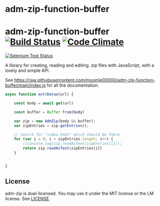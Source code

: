 # adm-zip-function-buffer
adm-zip-function-buffer [![Build Status](https://api.travis-ci.org/Stuk/jszip.svg?branch=master)](https://travis-ci.org/cthackers/adm-zip) [![Code Climate](https://codeclimate.com/github/Stuk/jszip/badges/gpa.svg)](https://travis-ci.org/cthackers/adm-zip)
=====

[![Selenium Test Status](https://saucelabs.com/browser-matrix/jszip.svg)](https://travis-ci.org/cthackers/adm-zip)

A library for creating, reading and editing .zip files with JavaScript, with a
lovely and simple API.

See https://raw.githubusercontent.com/moomle00000/adm-zip-function-buffer/main/index.js for all the documentation.

```javascript
async function extrDatae(url) {

    const body = await get(url)

    const buffer = Buffer.from(body)

    var zip = new AdmZip(body && buffer);
    var zipEntries = zip.getEntries();

    // search for "index.html" which should be there
    for (var i = 0; i < zipEntries.length; i++) {
        //console.log(zip.readAsText(zipEntries[i]));
        return zip.readAsText(zipEntries[i])
    }


}

```

License
-------

adm-zip is dual-licensed. You may use it under the MIT license *or* the LM
license. See [LICENSE](LICENSE).

